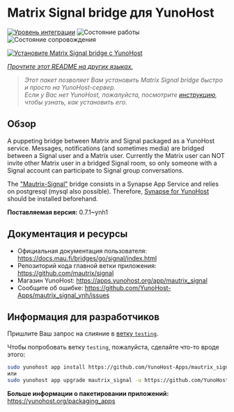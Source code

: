 <!--
Важно: этот README был автоматически сгенерирован <https://github.com/YunoHost/apps/tree/master/tools/readme_generator>
Он НЕ ДОЛЖЕН редактироваться вручную.
-->

# Matrix Signal bridge для YunoHost

[![Уровень интеграции](https://dash.yunohost.org/integration/mautrix_signal.svg)](https://ci-apps.yunohost.org/ci/apps/mautrix_signal/) ![Состояние работы](https://ci-apps.yunohost.org/ci/badges/mautrix_signal.status.svg) ![Состояние сопровождения](https://ci-apps.yunohost.org/ci/badges/mautrix_signal.maintain.svg)

[![Установите Matrix Signal bridge с YunoHost](https://install-app.yunohost.org/install-with-yunohost.svg)](https://install-app.yunohost.org/?app=mautrix_signal)

*[Прочтите этот README на других языках.](./ALL_README.md)*

> *Этот пакет позволяет Вам установить Matrix Signal bridge быстро и просто на YunoHost-сервер.*  
> *Если у Вас нет YunoHost, пожалуйста, посмотрите [инструкцию](https://yunohost.org/install), чтобы узнать, как установить его.*

## Обзор

A puppeting bridge between Matrix and Signal packaged as a YunoHost service. Messages, notifications (and sometimes media) are bridged between a Signal user and a Matrix user.
Currently the Matrix user can NOT invite other Matrix user in a bridged Signal room, so only someone with a Signal account can participate to Signal group conversations.

The ["Mautrix-Signal"](https://docs.mau.fi/bridges/go/signal/index.html) bridge consists in a Synapse App Service and relies on postgresql (mysql also possible). Therefore, [Synapse for YunoHost](https://github.com/YunoHost-Apps/synapse_ynh) should be installed beforehand.


**Поставляемая версия:** 0.7.1~ynh1
## Документация и ресурсы

- Официальная документация пользователя: <https://docs.mau.fi/bridges/go/signal/index.html>
- Репозиторий кода главной ветки приложения: <https://github.com/mautrix/signal>
- Магазин YunoHost: <https://apps.yunohost.org/app/mautrix_signal>
- Сообщите об ошибке: <https://github.com/YunoHost-Apps/mautrix_signal_ynh/issues>

## Информация для разработчиков

Пришлите Ваш запрос на слияние в [ветку `testing`](https://github.com/YunoHost-Apps/mautrix_signal_ynh/tree/testing).

Чтобы попробовать ветку `testing`, пожалуйста, сделайте что-то вроде этого:

```bash
sudo yunohost app install https://github.com/YunoHost-Apps/mautrix_signal_ynh/tree/testing --debug
или
sudo yunohost app upgrade mautrix_signal -u https://github.com/YunoHost-Apps/mautrix_signal_ynh/tree/testing --debug
```

**Больше информации о пакетировании приложений:** <https://yunohost.org/packaging_apps>
